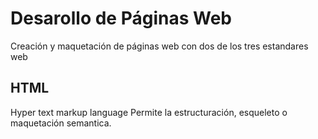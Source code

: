 # Desarollo de Páginas Web
Creación y maquetación de páginas web con dos de los tres estandares web

## HTML
Hyper text markup language
Permite la estructuración, esqueleto o maquetación semantica.

